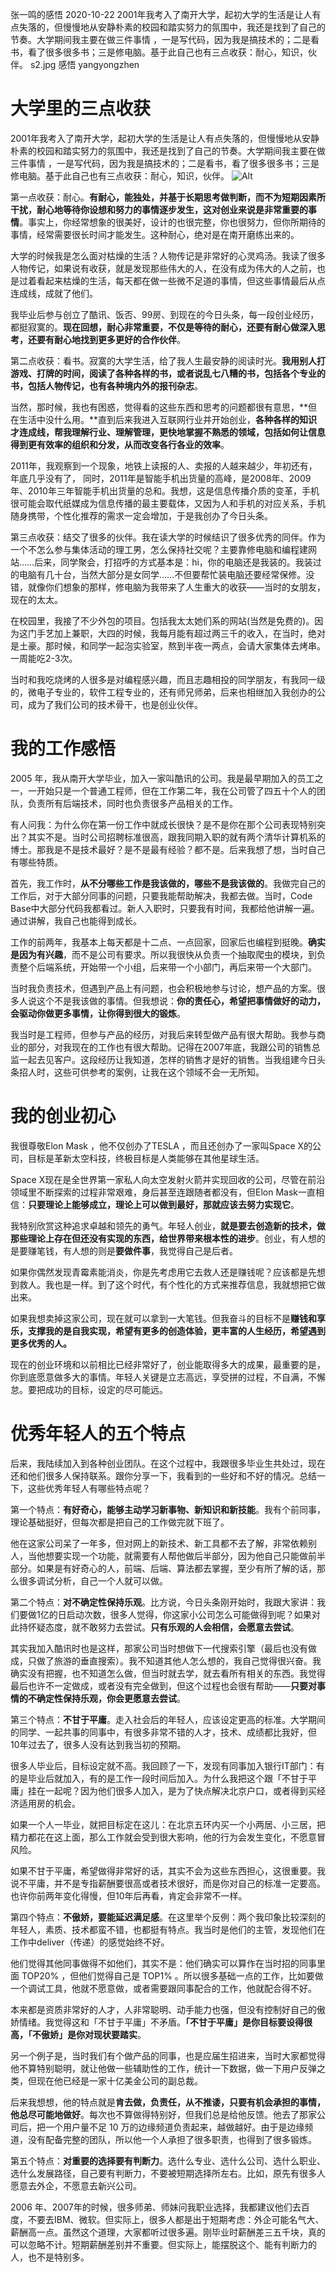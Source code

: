 张一鸣的感悟
2020-10-22
2001年我考入了南开大学，起初大学的生活是让人有点失落的，但慢慢地从安静朴素的校园和踏实努力的氛围中，我还是找到了自己的节奏。大学期间我主要在做三件事情 ，一是写代码，因为我是搞技术的；二是看书，看了很多很多书；三是修电脑。基于此自己也有三点收获：耐心，知识，伙伴。
s2.jpg
感悟
yangyongzhen


# 大学里的三点收获

2001年我考入了南开大学，起初大学的生活是让人有点失落的，但慢慢地从安静朴素的校园和踏实努力的氛围中，我还是找到了自己的节奏。大学期间我主要在做三件事情 ，一是写代码，因为我是搞技术的；二是看书，看了很多很多书；三是修电脑。基于此自己也有三点收获：耐心，知识，伙伴。
![Alt](/static/images/20200609004.jpg)

第一点收获：耐心。**有耐心，能独处，并基于长期思考做判断，而不为短期因素所干扰，耐心地等待你设想和努力的事情逐步发生，这对创业来说是非常重要的事情**。事实上，你经常想象的很美好，设计的也很完整，你也很努力，但你所期待的事情，经常需要很长时间才能发生。这种耐心，绝对是在南开磨练出来的。

大学的时候我是怎么面对枯燥的生活？人物传记是非常好的心灵鸡汤。我读了很多人物传记，如果说有收获，就是发现那些伟大的人，在没有成为伟大的人之前，也是过着看起来枯燥的生活，每天都在做一些微不足道的事情，但这些事情最后从点连成线，成就了他们。

我毕业后参与创立了酷讯、饭否、99房、到现在的今日头条，每一段创业经历，都挺寂寞的。**现在回想，耐心非常重要，不仅是等待的耐心，还要有耐心做深入思考，还要有耐心地找到更多更好的合作伙伴**。

第二点收获：看书。寂寞的大学生活，给了我人生最安静的阅读时光。**我用别人打游戏、打牌的时间，阅读了各种各样的书，或者说乱七八糟的书，包括各个专业的书，包括人物传记，也有各种境内外的报刊杂志**。

当然，那时候，我也有困惑，觉得看的这些东西和思考的问题都很有意思，**但在生活中没什么用。**直到后来我进入互联网行业并开始创业，**各种各样的知识才连成线，帮我理解行业、理解管理，更快地掌握不熟悉的领域，包括如何让信息得到更有效率的组织和分发，从而改变各行各业的效率**。

2011年，我观察到一个现象，地铁上读报的人、卖报的人越来越少，年初还有，年底几乎没有了， 同时，2011年是智能手机出货量的高峰，是2008年、2009年、2010年三年智能手机出货量的总和。我想，这是信息传播介质的变革，手机很可能会取代纸媒成为信息传播的最主要载体，又因为人和手机的对应关系，手机随身携带，个性化推荐的需求一定会增加，于是我创办了今日头条。

第三点收获：结交了很多的伙伴。我在读大学的时候结识了很多优秀的同伴。作为一个不怎么参与集体活动的理工男，怎么保持社交呢？主要靠修电脑和编程建网站……后来，同学聚会，打招呼的方式基本是：hi，你的电脑还是我装的。我装过的电脑有几十台，当然大部分是女同学……不但要帮忙装电脑还要经常保修。没错，就像你们想象的那样，修电脑为我带来了人生重大的收获——当时的女朋友，现在的太太。

在校园里，我接了不少外包的项目。包括我太太她们系的网站(当然是免费的)。因为这门手艺加上兼职，大四的时候，我每月能有超过两三千的收入，在当时，绝对是土豪。那时候，和同学一起泡实验室，熬到半夜一两点，会请大家集体去烤串。一周能吃2-3次。

当时和我吃烧烤的人很多是对编程感兴趣，而且志趣相投的同学朋友，有我同一级的，微电子专业的，软件工程专业的，还有师兄师弟，后来也相继加入我创办的公司，成为了我们公司的技术骨干，也是创业伙伴。

# 我的工作感悟

2005 年，我从南开大学毕业，加入一家叫酷讯的公司。我是最早期加入的员工之一，一开始只是一个普通工程师，但在工作第二年，我在公司管了四五十个人的团队，负责所有后端技术，同时也负责很多产品相关的工作。

有人问我：为什么你在第一份工作中就成长很快？是不是你在那个公司表现特别突出？其实不是。当时公司招聘标准很高，跟我同期入职的就有两个清华计算机系的博士。那我是不是技术最好？是不是最有经验？都不是。后来我想了想，当时自己有哪些特质。

首先，我工作时，**从不分哪些工作是我该做的，哪些不是我该做的**。我做完自己的工作后，对于大部分同事的问题，只要我能帮助解决，我都去做。当时，Code Base中大部分代码我都看过。新人入职时，只要我有时间，我都给他讲解一遍。通过讲解，我自己也能得到成长。

工作的前两年，我基本上每天都是十二点、一点回家，回家后也编程到挺晚。**确实是因为有兴趣**，而不是公司有要求。所以我很快从负责一个抽取爬虫的模块，到负责整个后端系统，开始带一个小组，后来带一个小部门，再后来带一个大部门。

当时我负责技术，但遇到产品上有问题，也会积极地参与讨论，想产品的方案。很多人说这个不是我该做的事情。但我想说：**你的责任心，希望把事情做好的动力，会驱动你做更多事情，让你得到很大的锻炼**。

我当时是工程师，但参与产品的经历，对我后来转型做产品有很大帮助。我参与商业的部分，对我现在的工作也有很大帮助。记得在2007年底，我跟公司的销售总监一起去见客户。这段经历让我知道，怎样的销售才是好的销售。当我组建今日头条招人时，这些可供参考的案例，让我在这个领域不会一无所知。

# 我的创业初心

我很尊敬Elon Mask ，他不仅创办了TESLA ，而且还创办了一家叫Space X的公司，目标是革新太空科技，终极目标是人类能够在其他星球生活。

Space X现在是全世界第一家私人向太空发射火箭并实现回收的公司，尽管在前沿领域里不断探索的过程非常艰难，身后甚至连跟随者都没有，但Elon Mask一直相信：**只要理论上能够成立，理论上可以做到最好，那就应该去努力实现它**。

我特别欣赏这种追求卓越和领先的勇气。年轻人创业，**就是要去创造新的技术，做那些理论上存在但还没有实现的东西，给世界带来根本性的进步**。创业，有人想的是要赚笔钱，有人想的则是**要做件事**，我觉得自己是后者。

如果你偶然发现青霉素能消炎，你是先考虑用它去救人还是赚钱呢？应该都是先想到救人。我也是一样。到了这个时代，有个性化的方式来推荐信息，我就想把它做出来。

如果我想卖掉这家公司，现在就可以拿到一大笔钱。但我奋斗的目标不是**赚钱和享乐，支撑我的是自我实现，希望有更多的创造体验，更丰富的人生经历，希望遇到更多优秀的人。**

现在的创业环境和以前相比已经非常好了，创业能取得多大的成果，最重要的是，你到底愿意做多大的事情。年轻人关键是立志高远，享受拼的过程，不自满，不懈怠。要把成功的目标，设定的尽可能远。

# 优秀年轻人的五个特点

后来，我陆续加入到各种创业团队。在这个过程中，我跟很多毕业生共处过，现在还和他们很多人保持联系。跟你分享一下，我看到的一些好和不好的情况。总结一下，这些优秀年轻人有哪些特点呢？

第一个特点：**有好奇心，能够主动学习新事物、新知识和新技能**。我有个前同事，理论基础挺好，但每次都是把自己的工作做完就下班了。

他在这家公司呆了一年多，但对网上的新技术、新工具都不去了解，非常依赖别人，当他想要实现一个功能，就需要有人帮他做后半部分，因为他自己只能做前半部分。如果是有好奇心的人，前端、后端、算法都去掌握，至少有所了解的话，那么很多调试分析，自己一个人就可以做。

第二个特点：**对不确定性保持乐观**。比方说，今日头条刚开始时，我跟大家讲：我们要做1亿的日启动次数，很多人觉得，你这家小公司怎么可能做得到呢？如果对此持怀疑态度，就不敢努力去尝试。**只有乐观的人会相信，会愿意去尝试**。

其实我加入酷讯时也是这样，那家公司当时想做下一代搜索引擎（最后也没有做成，只做了旅游的垂直搜索）。我不知道其他人怎么想的，我自己觉得很兴奋。我确实没有把握，也不知道怎么做，但当时就去学，就去看所有相关的东西。我觉得最后也许不一定做成，或者没有完全做到，但这个过程也会很有帮助——**只要对事情的不确定性保持乐观，你会更愿意去尝试**。

第三个特点：**不甘于平庸**。走入社会后的年轻人，应该设定更高的标准。大学期间的同学、一起共事的同事中，有很多非常不错的人才，技术、成绩都比我好，但10年过去了，很多人没有达到我当初的预期。

很多人毕业后，目标设定就不高。我回顾了一下，发现有同事加入银行IT部门：有的是毕业后就加入，有的是工作一段时间后加入。为什么我把这个跟「不甘于平庸」挂在一起呢？因为他们很多人加入，是为了快点解决北京户口，或者得到买经济适用房的机会。

如果一个人一毕业，就把目标定在这儿：在北京五环内买一个小两居、小三居，把精力都花在这上面，那么工作就会受到很大影响，他的行为会发生变化，不愿意冒风险。

如果不甘于平庸，希望做得非常好的话，其实不会为这些东西担心，这很重要。我说不平庸，并不是专指薪酬要很高或者技术很好，而是你对自己的标准一定要高。也许你前两年变化得慢，但10年后再看，肯定会非常不一样。

第四个特点：**不傲娇，要能延迟满足感**。在这里举个反例：两个我印象比较深刻的年轻人，素质、技术都蛮不错，也都挺有特点。我当时是他们的主管，发现他们在工作中deliver（传递）的感觉始终不好。

他们觉得其他同事做得不如他们，其实不是：他们确实可以算作在当时招的同事里面 TOP20% ，但他们觉得自己是 TOP1% 。所以很多基础一点的工作，比如要做一个调试工具，他就不愿意做，或者需要跟同事配合的工作，他就配合得不好。

本来都是资质非常好的人才，人非常聪明、动手能力也强，但没有控制好自己的傲娇情绪。我觉得这和「不甘于平庸」不矛盾。**「不甘于平庸」是你目标要设得很高，「不傲娇」是你对现状要踏实**。

另一个例子是，当时我们有个做产品的同事，也是应届生招进来，当时大家都觉得他不算特别聪明，就让他做一些辅助性的工作，统计一下数据，做一下用户反弹之类，但现在他已经是一家十亿美金公司的副总裁。

后来我想想，他的特点就是**肯去做，负责任，从不推诿，只要有机会承担的事情，他总尽可能地做好**。每次也不算做得特别好，但我们总是给他反馈。他去了那家公司后，把一个用户量不足 10 万的边缘频道负责起来，越做越好。由于是边缘频道，没有配备完整的团队，所以他一个人承担了很多职责，也得到了很多锻炼。

第五个特点：**对重要的选择要有判断力**。选什么专业、选什么公司、选什么职业、选什么发展路径，自己要有判断力，不要被短期选择所左右。比如，原先有很多人愿意去外企，不愿意去新兴公司。

2006 年、2007年的时候，很多师弟、师妹问我职业选择，我都建议他们去百度，不要去IBM、微软。但实际上，很多人都是出于短期考虑：外企可能名气大、薪酬高一点。虽然这个道理，大家都听过很多遍。刚毕业时薪酬差三五千块，真的可以忽略不计。短期薪酬差别并不重要。但实际上，能摆脱这个、能有判断力的人，也不是特别多。